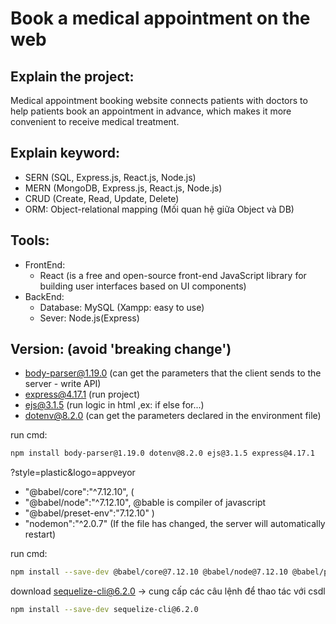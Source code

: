 # Book a medical appointment on the web

## Explain the project:
Medical appointment booking website connects patients with doctors to help patients book an appointment in advance, which makes it more convenient to receive medical treatment.

## Explain keyword:
  - SERN (SQL, Express.js, React.js, Node.js)
  - MERN (MongoDB, Express.js, React.js, Node.js)
  - CRUD (Create, Read, Update, Delete)
  - ORM: Object-relational mapping (Mối quan hệ giữa Object và DB)

## Tools:

- FrontEnd:
  - React (is a free and open-source front-end JavaScript library for building user interfaces based on UI components)
- BackEnd:
  - Database: MySQL (Xampp: easy to use)
  - Sever: Node.js(Express)

## Version: (avoid 'breaking change')

- body-parser@1.19.0 (can get the parameters that the client sends to the server - write API)
- express@4.17.1 (run project)
- ejs@3.1.5 (run logic in html ,ex: if else for...)
- dotenv@8.2.0 (can get the parameters declared in the environment file)

run cmd:
```bash
npm install body-parser@1.19.0 dotenv@8.2.0 ejs@3.1.5 express@4.17.1
```
?style=plastic&logo=appveyor

- "@babel/core":"^7.12.10", (
- "@babel/node":"^7.12.10", @bable is compiler of javascript
- "@babel/preset-env":"7.12.10" )
- "nodemon":"^2.0.7" (If the file has changed, the server will automatically restart)

run cmd:
```bash
npm install --save-dev @babel/core@7.12.10 @babel/node@7.12.10 @babel/preset-env@7.12.10 nodemon@2.0.7
```

download sequelize-cli@6.2.0 -> cung cấp các câu lệnh để thao tác với csdl
```bash
npm install --save-dev sequelize-cli@6.2.0
```
